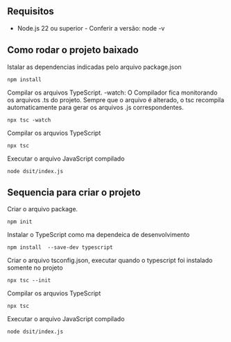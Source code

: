 ## Requisitos

* Node.js 22 ou superior - Conferir a versão: node -v

## Como rodar o projeto baixado

Istalar as dependencias indicadas pelo arquivo package.json

```
npm install
```

Compilar os arquivos TypeScript. -watch: O Compilador fica monitorando os arquivos .ts do projeto. Sempre que o arquivo
é alterado, o tsc recompila automaticamente para gerar os arquivos .js correspondentes.
```
npx tsc -watch
```

Compilar os arquvios TypeScript
```
npx tsc
```

Executar o arquivo JavaScript compilado
```
node dsit/index.js
```

## Sequencia para criar o projeto

Criar o arquivo package.
```
npm init
``` 

Instalar o TypeScript como ma dependeica de desenvolvimento
```
npm install  --save-dev typescript
```

Criar o arquivo tsconfig.json, executar quando o typescript foi instalado somente no projeto
```
npx tsc --init
```

Compilar os arquvios TypeScript
```
npx tsc
```

Executar o arquivo JavaScript compilado
```
node dsit/index.js
```